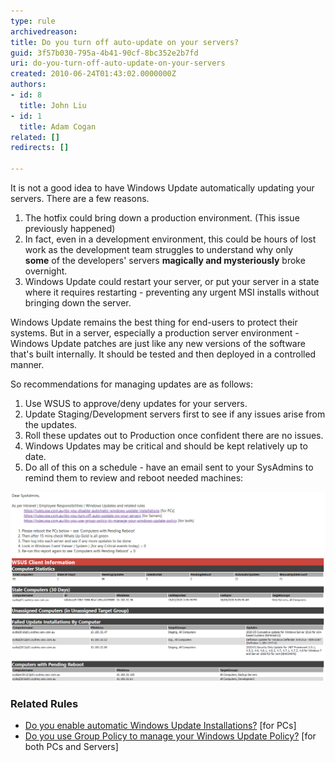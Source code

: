 ```yaml
---
type: rule
archivedreason: 
title: Do you turn off auto-update on your servers?
guid: 3f57b030-795a-4b41-90cf-8bc352e2b7fd
uri: do-you-turn-off-auto-update-on-your-servers
created: 2010-06-24T01:43:02.0000000Z
authors:
- id: 8
  title: John Liu
- id: 1
  title: Adam Cogan
related: []
redirects: []

---
```


It is not a good idea to have Windows Update automatically updating your servers.  There are a few reasons.  


<!--endintro-->

1. The hotfix could bring down a production environment. (This issue previously happened)
2. In fact, even in a development environment, this could be hours of lost work as the development team struggles to understand why only <br>       **some** of the developers' servers  **magically and mysteriously** broke overnight.
3. Windows Update could restart your server, or put your server in a state where it requires restarting - preventing any urgent MSI installs without bringing down the server.


Windows Update remains the best thing for end-users to protect their systems.  But in a server, especially a production server environment - Windows Update patches are just like any new versions of the software that's built internally.  It should be tested and then deployed in a controlled manner.

So recommendations for managing updates are as follows:

1. Use WSUS to approve/deny updates for your servers.
2. Update Staging/Development servers first to see if any issues arise from the updates.
3. Roll these updates out to Production once confident there are no issues.
4. Windows Updates may be critical and should be kept relatively up to date.
5. Do all of this on a schedule - have an email sent to your SysAdmins to remind them to review and reboot needed machines:


![Scheduled email showing clear action points and WSUS stats](WSUSReport.png)

###  Related Rules


* [Do you enable automatic Windows Update Installations?](/_layouts/15/FIXUPREDIRECT.ASPX?WebId=3dfc0e07-e23a-4cbb-aac2-e778b71166a2&TermSetId=07da3ddf-0924-4cd2-a6d4-a4809ae20160&TermId=f5432cb4-40af-491b-8da5-33b8a80dcb0a) [for PCs]
* [Do you use Group Policy to manage your Windows Update Policy?](/_layouts/15/FIXUPREDIRECT.ASPX?WebId=3dfc0e07-e23a-4cbb-aac2-e778b71166a2&TermSetId=07da3ddf-0924-4cd2-a6d4-a4809ae20160&TermId=eb2f95c5-22c8-4568-9173-9e52e3087faf) [for both PCs and Servers]
